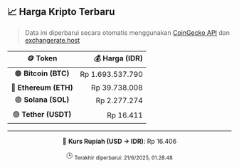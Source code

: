 

<!-- HARGA_KRIPTO -->
## 📈 Harga Kripto Terbaru

> Data ini diperbarui secara otomatis menggunakan [CoinGecko API](https://www.coingecko.com/) dan [exchangerate.host](https://exchangerate.host/)

<div align="center">

| 🪙 Token | 💰 Harga (IDR) |
|:------:|---------------:|
| 🟠 **Bitcoin (BTC)**   | Rp 1.693.537.790 |
| 🔵 **Ethereum (ETH)**  | Rp 39.738.008 |
| 🟣 **Solana (SOL)**    | Rp 2.277.274 |
| 🟢 **Tether (USDT)**   | Rp 16.411 |

---

💱 **Kurs Rupiah (USD → IDR)**: Rp 16.406

🕒 <sub>Terakhir diperbarui: 21/6/2025, 01.28.48</sub>

</div>
<!-- /HARGA_KRIPTO -->
